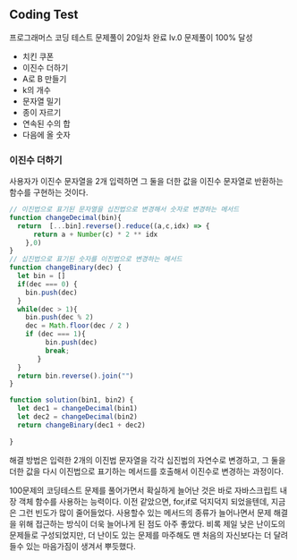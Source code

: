 ## Coding Test

프로그래머스 코딩 테스트 문제풀이 20일차 완료
lv.0 문제풀이 100% 달성

- 치킨 쿠폰
- 이진수 더하기
- A로 B 만들기
- k의 개수
- 문자열 밀기
- 종이 자르기
- 연속된 수의 합
- 다음에 올 숫자

### 이진수 더하기

사용자가 이진수 문자열을 2개 입력하면 그 둘을 더한 값을 이진수 문자열로 반환하는 함수를 구현하는 것이다. 

```js
// 이진법으로 표기된 문자열을 십진법으로 변경해서 숫자로 변경하는 메서드
function changeDecimal(bin){
  return  [...bin].reverse().reduce((a,c,idx) => {
      return a + Number(c) * 2 ** idx
    },0)
}
// 십진법으로 표기된 숫자를 이진법으로 변경하는 메서드 
function changeBinary(dec) {
  let bin = []
  if(dec === 0) {
    bin.push(dec)
  }
  while(dec > 1){
    bin.push(dec % 2)
    dec = Math.floor(dec / 2 )
    if (dec === 1){
         bin.push(dec)
         break;
       } 
  }
  return bin.reverse().join("")
}

function solution(bin1, bin2) {
  let dec1 = changeDecimal(bin1)
  let dec2 = changeDecimal(bin2)
  return changeBinary(dec1 + dec2)                      
  
}
```
해결 방법은 입력한 2개의 이진법 문자열을 각각 십진법의 자연수로 변경하고, 그 둘을 더한 값을 다시 이진법으로 표기하는 메서드를 호출해서 이진수로 변경하는 과정이다. 

100문제의 코딩테스트 문제를 풀어가면서 확실하게 늘어난 것은 바로 자바스크립트 내장 객체 함수를 사용하는 능력이다. 이전 같았으면, for,if로 덕지덕지 되었을텐데, 지금은 그런 빈도가 많이 줄어들었다. 
사용할수 있는 메서드의 종류가 늘어나면서 문제 해결을 위해 접근하는 방식이 더욱 늘어나게 된 점도 아주 좋았다. 
비록 제일 낮은 난이도의 문제들로 구성되었지만, 더 난이도 있는 문제를 마주해도 맨 처음의 자신보다는 더 달려들수 있는 마음가짐이 생겨서 뿌듯했다. 

